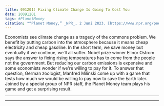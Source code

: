 ```yaml
---
title: 091201) Fixing Climate Change Is Going To Cost You
date: 20091201
tags: #PlanetMoney
citation: "“Planet Money,” _NPR_, 2 Juni 2023. [https://www.npr.org/podcasts/510289/planet-money](https://www.npr.org/podcasts/510289/planet-money) (diakses 4 Juni 2023)."
---
```


Economists see climate change as a tragedy of the commons problem. We benefit by putting carbon into the atmosphere because it means cheap electricity and cheap gasoline. In the short term, we save money but eventually if we continue, we'll all suffer. Nobel prize winner Elinor Ostrom says the answer to fixing rising temperatures has to come from the people not the government. But reducing our carbon emissions is expensive and some economists wonder if we're willing to pay for it. To answer that question, German zoologist, Manfred Milinski come up with a game that tests how much we would be willing to pay now to save the Earth later. Joined by a special group of NPR staff, the Planet Money team plays his game and get a surprising result.

----



----
